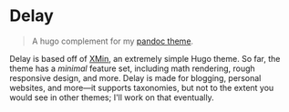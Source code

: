 # Delay
> A hugo complement for my [pandoc theme][quetzal].

Delay is based off of [XMin][xmin], an extremely simple Hugo theme. So far,
the theme has a *minimal* feature set, including math rendering, rough
responsive design, and more. Delay is made for blogging, personal websites, and
more—it supports taxonomies, but not to the extent you would see in other
themes; I'll work on that eventually.

[quetzal]: https://github.com/pretentiousUsername/quetzalcoatl
[xmin]: https://github.com/yihui/hugo-xmin
